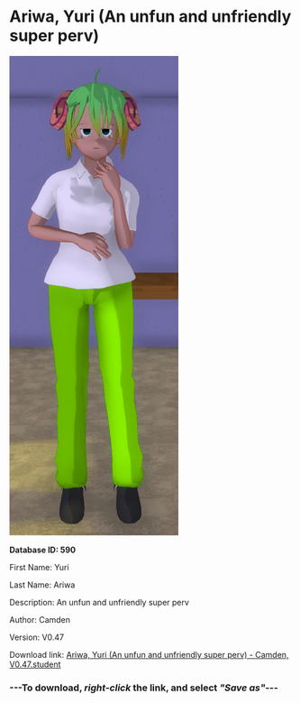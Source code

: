 # Ariwa, Yuri (An unfun and unfriendly super perv)

<img src="https://raw.githubusercontent.com/Arbiter1223/Daigaku-Gurashi-Custom-Students/master/Students/Files/Ariwa%2C%20Yuri%20(An%20unfun%20and%20unfriendly%20super%20perv).png" title="Ariwa, Yuri (An unfun and unfriendly super perv) - Camden, V0.47">

**Database ID: 590**

First Name: Yuri

Last Name: Ariwa

Description: An unfun and unfriendly super perv

Author: Camden

Version: V0.47

Download link: <a href="https://raw.githubusercontent.com/Arbiter1223/Daigaku-Gurashi-Custom-Students/master/Students/Files/Ariwa%2C%20Yuri%20(An%20unfun%20and%20unfriendly%20super%20perv)%20-%20Camden%2C%20V0.47.student">Ariwa, Yuri (An unfun and unfriendly super perv) - Camden, V0.47.student</a>

### ---**To download, _right-click_ the link, and select _"Save as"_**---
